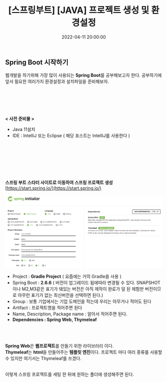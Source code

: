 ﻿---
title: "[스프링부트] [JAVA] 프로젝트 생성 및 환경설정"
date: 2022-04-11 20:00:00
categories:
- Spring Boot
tags:
- Spring Boot
- 
---

## Spring Boot 시작하기
웹개발을 하기위해 가장 많이 사용되는 **Spring Boot**를 공부해보고자 한다. 공부하기에 앞서 필요한 여러가지 환경설정과 설치파일을 준비해보자.
<br><br><br><br><br><br>

**< 사전 준비물 >** 
 - Java 11설치 
 - IDE : IntelliJ 또는 Eclipse ( 해당 포스트는 IntelliJ를 사용한다 )

<br><br><br><br><br><br>

**스프링 부트 스타터 사이트로 이동하여 스프링 프로젝트 생성**  
[https://start.spring.io/](https://start.spring.io/)

<p align="center">
<img src="https://github.com/idkim97/idkim97.github.io/blob/master/img/spring_1.png?raw=true">
</p>

 - Project : **Gradle Project** ( 요즘에는 거의 Gradle을 사용 )
 - Spring Boot : **2.6.6** ( 버전이 업그레이드 됨에따라 변경될 수 있다. SNAPSHOT이나 M2,M3같은 표기가 돼있는 버전은 아직 제작이 완료가 덜 된 체험판 버전이므로 아무런 표기가 없는 최신버전을 선택하면 된다.)
 - Group : 보통 기업에서는 기업 도메인을 적는데 우리는 아무거나 적어도 된다
 - Artifact : 프로젝트명을 적어주면 된다
 - Name, Description, Package name : 알아서 적어주면 된다.
 - **Dependencies : Spring Web, Thymeleaf**
 
 <br><br><br>
 **Spring Web**은 **웹프로젝트**를 만들기 위한 라이브러리 이다.  
 **Thymeleaf**는 **html**을 만들어주는 **템플릿 엔진**이다. 프로젝트 마다 여러 종류를 사용할 수 있지만 여기서는 Thymeleaf를 쓰겠다. 

<br>
이렇게 스프링 프로젝트를 세팅 한 뒤에 원하는 폴더에 생성해주면 된다.
 
